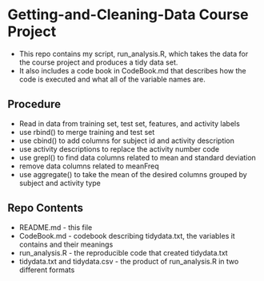 Getting-and-Cleaning-Data Course Project
=========================
* This repo contains my script, run_analysis.R, which takes the data for the course project and produces a tidy data set.
* It also includes a code book in CodeBook.md that describes how the code is executed and what all of the variable names are.


Procedure
-------------------------
* Read in data from training set, test set, features, and activity labels
* use rbind() to merge training and test set
* use cbind() to add columns for subject id and activity description
* use activity descriptions to replace the activity number code
* use grepl() to find data columns related to mean and standard deviation
* remove data columns related to meanFreq
* use aggregate() to take the mean of the desired columns grouped by subject and activity type  

Repo Contents
-------------------------
* README.md - this file
* CodeBook.md - codebook describing tidydata.txt, the variables it contains and their meanings
* run_analysis.R - the reproducible code that created tidydata.txt
* tidydata.txt and tidydata.csv - the product of run_analysis.R in two different formats
